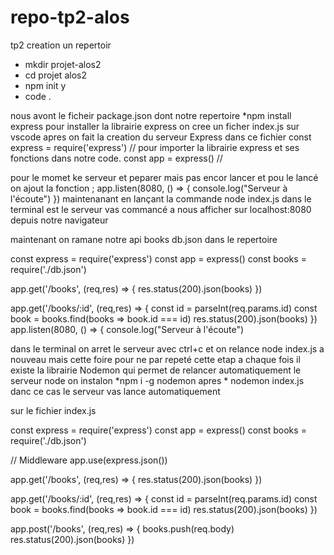 # repo-tp2-alos
tp2
creation un repertoir
* mkdir projet-alos2
* cd projet alos2
* npm init y
* code . 

nous avont le ficheir package.json dont notre repertoire
*npm install express pour installer la librairie express
on cree un ficher index.js sur vscode apres on fait la creation du serveur Express dans ce fichier 
    const express = require('express') // pour importer la librairie express et ses fonctions dans notre code.
    const app = express()  //
   
pour le momet ke serveur et peparer mais pas encor lancer et pou le lancé on ajout la fonction ;
      app.listen(8080, () => {
      console.log("Serveur à l'écoute")
        })
maintenanant en lançant la commande node index.js dans le terminal est le serveur vas commancé a nous afficher sur localhost:8080 depuis notre navigateur

maintenant on ramane notre api books db.json dans le repertoire

const express = require('express')
const app = express()
const books = require('./db.json')

app.get('/books', (req,res) => {
    res.status(200).json(books)
})

app.get('/books/:id', (req,res) => {
    const id = parseInt(req.params.id)
    const book = books.find(books => book.id === id)
    res.status(200).json(books)
})
app.listen(8080, () => {
    console.log("Serveur à l'écoute")
    
 dans le terminal on arret le serveur avec ctrl+c et on relance node index.js a nouveau mais cette foire pour ne par repeté cette etap a chaque fois il existe la librairie Nodemon qui permet de relancer automatiquement le serveur node on instalon 
  *npm i -g nodemon
  apres * nodemon index.js danc ce cas le serveur vas lance automatiquement
  
  sur le fichier index.js
  
  const express = require('express')
const app = express()
const books = require('./db.json')

// Middleware
app.use(express.json())

app.get('/books', (req,res) => {
    res.status(200).json(books)
})
<!--  -->
app.get('/books/:id', (req,res) => {
    const id = parseInt(req.params.id)
    const book = books.find(books => book.id === id)
    res.status(200).json(books)
})
<!--  -->

app.post('/books', (req,res) => {
    books.push(req.body)
    res.status(200).json(books)
})
